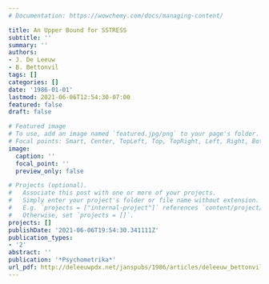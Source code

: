 ```yaml
---
# Documentation: https://wowchemy.com/docs/managing-content/

title: An Upper Bound for SSTRESS
subtitle: ''
summary: ''
authors:
- J. De Leeuw
- B. Bettonvil
tags: []
categories: []
date: '1986-01-01'
lastmod: 2021-06-06T12:54:30-07:00
featured: false
draft: false

# Featured image
# To use, add an image named `featured.jpg/png` to your page's folder.
# Focal points: Smart, Center, TopLeft, Top, TopRight, Left, Right, BottomLeft, Bottom, BottomRight.
image:
  caption: ''
  focal_point: ''
  preview_only: false

# Projects (optional).
#   Associate this post with one or more of your projects.
#   Simply enter your project's folder or file name without extension.
#   E.g. `projects = ["internal-project"]` references `content/project/deep-learning/index.md`.
#   Otherwise, set `projects = []`.
projects: []
publishDate: '2021-06-06T19:54:30.341111Z'
publication_types:
- '2'
abstract: ''
publication: '*Psychometrika*'
url_pdf: http://deleeuwpdx.net/janspubs/1986/articles/deleeuw_bettonvil_A_86.pdf
---
```

